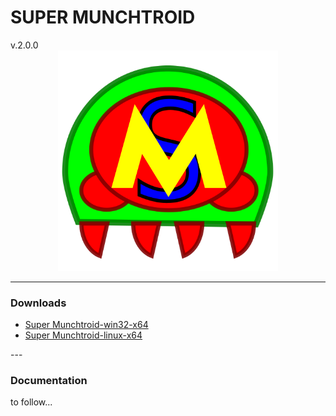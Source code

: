 <h1>SUPER MUNCHTROID</h1>v.2.0.0

<img alt="Co.Koa header" title="Co.Koa" style="margin: 0 15%; width: 70%" src="https://raw.githubusercontent.com/munchyMouth/super-munchtroid/master/src-electron/icons/linux-512x512.png" />

----

### Downloads
<ul>
  <li>
    <a href="https://drive.google.com/open?id=1XxUIC8Hp8AWWD8gAE-_TDBRP9CqYWPJf">Super Munchtroid-win32-x64</a>
  </li>
  <li>
    <a href="https://drive.google.com/open?id=1bnr-vUzHM_DIHgCyBXta8u5gPqyJ-FcH">Super Munchtroid-linux-x64</a>
  </li>
</ul>
---

### Documentation

to follow...
